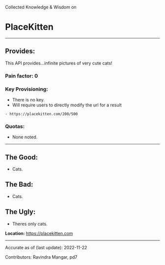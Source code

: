 
Collected Knowledge & Wisdom on
# PlaceKitten
---
## Provides:
This API provides...infinite pictures of very cute cats!



### Pain factor: 0

### Key Provisioning:     

- There is no key.
- Will require users to directly modify the url for a result
```
- https://placekitten.com/200/500
```

### Quotas:
- None noted.

---

## The Good:
- Cats.
## The Bad:
- Cats.
## The Ugly:
- Theres only cats.


**Location:** https://placekitten.com

---

Accurate as of (last update):    2022-11-22

Contributors:
Ravindra Mangar, pd7  
